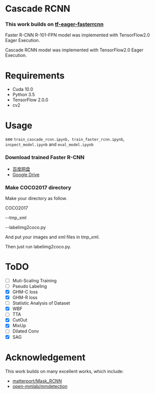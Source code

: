 # Cascade RCNN

### This work builds on [tf-eager-fasterrcnn](https://github.com/Viredery/tf-eager-fasterrcnn.git)

Faster R-CNN R-101-FPN model was implemented with TensorFlow2.0 Eager Execution. 

Cascade RCNN model was implemented with TensorFlow2.0 Eager Execution. 

# Requirements

- Cuda 10.0
- Python 3.5
- TensorFlow 2.0.0
- cv2

# Usage

see `train_cascade_rcnn.ipynb, train_faster_rcnn.ipynb`, `inspect_model.ipynb` and `eval_model.ipynb`


### Download trained Faster R-CNN

- [百度网盘](https://pan.baidu.com/s/1I5PGkpvnDSduJnngoWuktQ)
- [Google Drive](https://drive.google.com/file/d/1yCF-BqqM2x3bqWlJmAyDM-HuhDcLzt0t/view?usp=sharing)

### Make COCO2017 directory

Make your directory as follow.

COCO2017

   --tmp_xml
   
   --labelimg2coco.py
   
And put your images and xml files in tmp_xml.

Then just run labelimg2coco.py.


# ToDO

- [ ] Muti-Scaling Training
- [ ] Pseudo Labeling
- [x] GHM-C loss
- [x] GHM-R loss
- [ ] Statistic Analysis of Dataset
- [X] WBF
- [ ] TTA
- [X] CutOut
- [X] MixUp
- [ ] Dilated Conv
- [X] SAG

# Acknowledgement

This work builds on many excellent works, which include:

- [matterport/Mask_RCNN](https://github.com/matterport/Mask_RCNN)
- [open-mmlab/mmdetection](https://github.com/open-mmlab/mmdetection)
